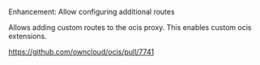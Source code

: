 Enhancement: Allow configuring additional routes

Allows adding custom routes to the ocis proxy. This enables custom ocis extensions.

https://github.com/owncloud/ocis/pull/7741
